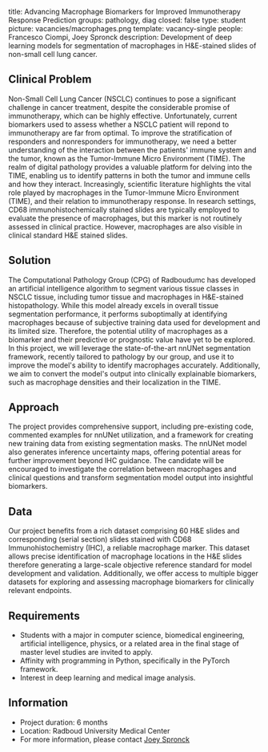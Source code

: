 title: Advancing Macrophage Biomarkers for Improved Immunotherapy Response Prediction
groups: pathology, diag
closed: false
type: student
picture: vacancies/macrophages.png
template: vacancy-single
people: Francesco Ciompi, Joey Spronck
description: Development of deep learning models for segmentation of macrophages in H&E-stained slides of non-small cell lung cancer.

## Clinical Problem
Non-Small Cell Lung Cancer (NSCLC) continues to pose a significant challenge in cancer treatment, despite the considerable promise of immunotherapy, which can be highly effective.
Unfortunately, current biomarkers used to assess whether a NSCLC patient will repond to immunotherapy are far from optimal. To improve the stratification of responders and nonresponders for immunotherapy, we need a better understanding of the interaction between the patients' immune system and the tumor, known as the Tumor-Immune Micro Environment (TIME). 
The realm of digital pathology provides a valuable platform for delving into the TIME, enabling us to identify patterns in both the tumor and immune cells and how they interact.
Increasingly, scientific literature highlights the vital role played by macrophages in the Tumor-Immune Micro Environment (TIME), and their relation to immunotherapy response. In research settings, CD68 immunohistochemically stained slides are typically employed to evaluate the presence of macrophages, but this marker is not routinely assessed in clinical practice. However, macrophages are also visible in clinical standard H&E stained slides.

## Solution
The Computational Pathology Group (CPG) of Radboudumc has developed an artificial intelligence algorithm to segment various tissue classes in NSCLC tissue, including tumor tissue and macrophages in H&E-stained histopathology.
While this model already excels in overall tissue segmentation performance, it performs suboptimally at identifying macrophages because of subjective training data used for development and its limited size. Therefore, the potential utility of macrophages as a biomarker and their predictive or prognostic value have yet to be explored.
In this project, we will leverage the state-of-the-art nnUNet segmentation framework, recently tailored to pathology by our group, and use it to improve the model's ability to identify macrophages accurately. Additionally, we aim to convert the model's output into clinically explainable biomarkers, such as macrophage densities and their localization in the TIME.

## Approach
The project provides comprehensive support, including pre-existing code, commented examples for nnUNet utilization, and a framework for creating new training data from existing segmentation masks. The nnUNet model also generates inference uncertainty maps, offering potential areas for further improvement beyond IHC guidance. The candidate will be encouraged to investigate the correlation between macrophages and clinical questions and transform segmentation model output into insightful biomarkers.

## Data
Our project benefits from a rich dataset comprising 60 H&E slides and corresponding (serial section) slides stained with CD68 Immunohistochemistry (IHC), a reliable macrophage marker. This dataset allows precise identification of macrophage locations in the H&E slides therefore generating a large-scale objective reference standard for model development and validation. Additionally, we offer access to multiple bigger datasets for exploring and assessing macrophage biomarkers for clinically relevant endpoints.


## Requirements
-	Students with a major in computer science, biomedical engineering, artificial intelligence, physics, or a related area in the final stage of master level studies are invited to apply.
-	Affinity with programming in Python, specifically in the PyTorch framework.
-	Interest in deep learning and medical image analysis.

## Information
-	Project duration: 6 months
-	Location: Radboud University Medical Center
-	For more information, please contact [Joey Spronck](mailto:joey.spronck@radboudumc.nl)
